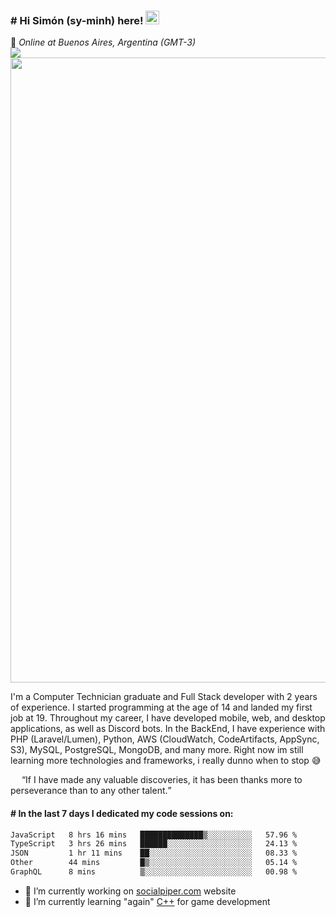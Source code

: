 <h3 align="flex-start"><b># Hi Simón (sy-minh) here!&nbsp;</b><img src="https://media.giphy.com/media/hvRJCLFzcasrR4ia7z/giphy.gif" width="22"></h3>
<div>📌&nbsp;<i>Online at Buenos Aires, Argentina (GMT-3)</i></div>

<section>
  <img src="https://user-images.githubusercontent.com/73097560/115834477-dbab4500-a447-11eb-908a-139a6edaec5c.gif">
  <img src="https://github.com/itssimmons/itssimmons/assets/62354548/65a2d7ba-3a74-4fe9-a8d9-68a32487ecc1" width="1000">
</section>

<p>I'm a Computer Technician graduate and Full Stack developer with 2 years of experience. I started programming at the age of 14 and landed my first job at 19. Throughout my career, I have developed mobile, web, and desktop applications, as well as Discord bots. In the BackEnd, I have experience with PHP (Laravel/Lumen), Python, AWS (CloudWatch, CodeArtifacts, AppSync, S3), MySQL, PostgreSQL, MongoDB, and many more. Right now im still learning more technologies and frameworks, i really dunno when to stop 😅</p>

<p>
  <img src="https://images.emojiterra.com/google/noto-emoji/unicode-15/animated/2728.gif" width="14">
  <q>If I have made any valuable discoveries, it has been thanks more to perseverance than to any other talent.</q>
  <img src="https://images.emojiterra.com/google/noto-emoji/unicode-15/animated/2728.gif" width="14">
</p>

<h4><b># In the last 7 days I dedicated my code sessions on: </b></h4>
<!--START_SECTION:waka-->

```txt
JavaScript   8 hrs 16 mins   ██████████████▒░░░░░░░░░░   57.96 %
TypeScript   3 hrs 26 mins   ██████░░░░░░░░░░░░░░░░░░░   24.13 %
JSON         1 hr 11 mins    ██░░░░░░░░░░░░░░░░░░░░░░░   08.33 %
Other        44 mins         █▒░░░░░░░░░░░░░░░░░░░░░░░   05.14 %
GraphQL      8 mins          ▒░░░░░░░░░░░░░░░░░░░░░░░░   00.98 %
```

<!--END_SECTION:waka-->

- 🔭 I’m currently working on <a href="https://www.socialpiper.com/">socialpiper.com</a> website
- 🌱 I’m currently learning "again" <a href="https://twitter.com/ProgrammersMeme/status/971491324674396162/photo/1">C++</a> for game development

